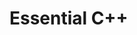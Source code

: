 <!--
 * @Descripttion: 
 * @version: 1.0
 * @Author: weipeng
 * @Date: 2022-04-19 10:50:15
 * @LastEditors: weipeng
 * @LastEditTime: 2022-04-19 10:50:15
-->
# Essential C++

